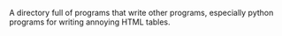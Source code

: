 A directory full of programs that write other programs, especially python programs for writing annoying HTML tables.
